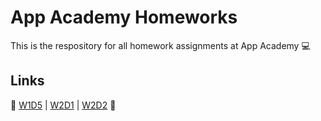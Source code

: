 # App Academy Homeworks
This is the respository for all homework assignments at App Academy 💻

## Links
🔗 [W1D5](https://github.com/evhumphrey/homeworks/tree/master/W1D5) | [W2D1](https://github.com/evhumphrey/homeworks/tree/master/W2D1) | [W2D2](https://github.com/evhumphrey/homeworks/tree/master/W2D2) 🔗
